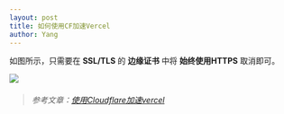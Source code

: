 ```yaml
---
layout: post
title: 如何使用CF加速Vercel
author: Yang
---
```


如图所示，只需要在 **SSL/TLS** 的 **边缘证书** 中将 **始终使用HTTPS** 取消即可。

![](https://b2.nanking.top/pic/other/ssl_tls.png)

>###### 参考文章：[使用Cloudflare加速vercel](https://hin.cool/posts/cfvercel.html)
